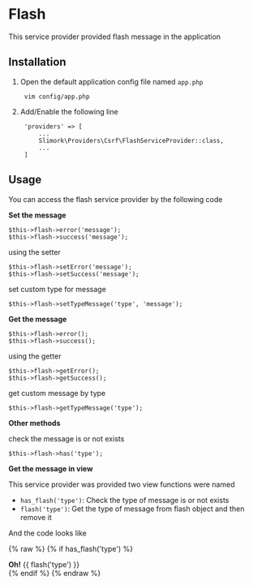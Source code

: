 # Flash

This service provider provided flash message in the application

## Installation

1. Open the default application config file named `app.php`

        vim config/app.php

2. Add/Enable the following line

        'providers' => [
            ...
            Slimork\Providers\Csrf\FlashServiceProvider::class,
            ...
        ]

## Usage

You can access the flash service provider by the following code

**Set the message**

    $this->flash->error('message');
    $this->flash->success('message');

using the setter

    $this->flash->setError('message');
    $this->flash->setSuccess('message');

set custom type for message

    $this->flash->setTypeMessage('type', 'message');

**Get the message**

    $this->flash->error();
    $this->flash->success();

using the getter

    $this->flash->getError();
    $this->flash->getSuccess();

get custom message by type

    $this->flash->getTypeMessage('type');

**Other methods**

check the message is or not exists

	$this->flash->has('type');

**Get the message in view**

This service provider was provided two view functions were named

- `has_flash('type')`: Check the type of message is or not exists
- `flash('type')`: Get the type of message from flash object and then remove it

And the code looks like

{% raw %}
    {% if has_flash('type') %}
        <div class="alert alert-type alert-color">
            <strong>Oh!</strong>&nbsp;{{ flash('type') }}
        </div>
    {% endif %}
{% endraw %}